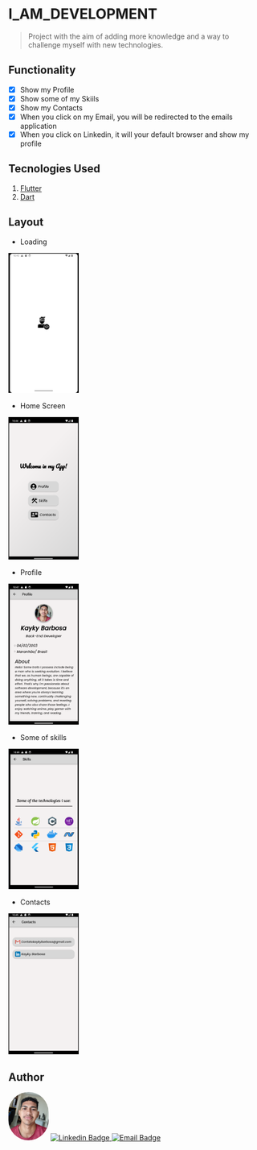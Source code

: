 # I_AM_DEVELOPMENT

> Project with the aim of adding more knowledge and a way to challenge myself with new technologies. 

## Functionality
- [x] Show my Profile
- [x] Show some of my Skiils
- [x] Show my Contacts
- [x] When you click on my Email, you will be redirected to the emails application
- [x] When you click on Linkedin, it will your default browser and show my profile  

## Tecnologies Used
 1. [Flutter](https://flutter.dev/) 
 2. [Dart](https://dart.dev/)

## Layout
- Loading

<img style='width:140px' alt='loading image' src='./readme_img/launcher.png'/>

- Home Screen

<img alt='home screen image' style='width:140px' src='./readme_img/home.png'/>

- Profile

<img alt='home screen image' style='width:140px' src='./readme_img/profile.png'/>

- Some of skills

<img alt='home screen image' style='width:140px' src='./readme_img/skills.png'/>

- Contacts

<img alt='home screen image' style='width:140px' src='./readme_img/contacts.png'/>

## Author
<img style="width:80px; align: left; border-radius: 40px" src="./assets/my_face/kayky.jpg" alt=" Author Image">

<a href = "www.linkedin.com/in/kayky-bruno-silva-barbosa-20766b237">
    <img src="https://img.shields.io/badge/Linkedin-0077B5?style=flat&logo=linkedin&logoColor=white" heigth="50px" target="_blank" alt="Linkedin Badge">
</a>
<a href = "mailto:contatokaykybarbosa@gmail.com">
    <img src="https://img.shields.io/badge/Email-D14836?style=flat&logo=gmail&logoColor=white" heigth="50px" target="_blank" alt="Email Badge">
</a>